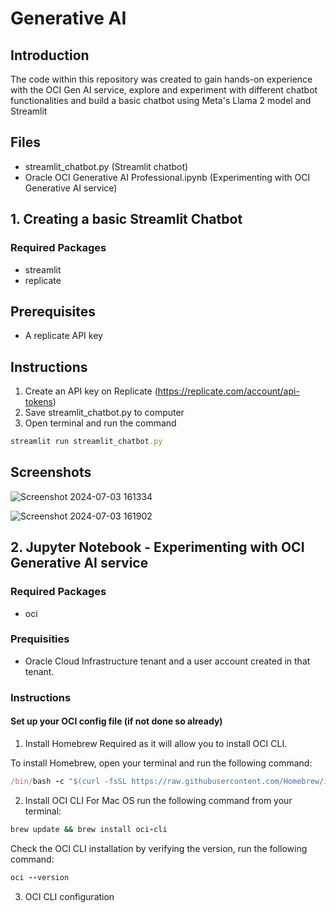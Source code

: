 # Generative AI

## Introduction

The code within this repository was created to gain hands-on experience with the OCI Gen AI service, explore and experiment with different chatbot functionalities and build a basic chatbot using Meta's Llama 2 model and Streamlit

## Files
- streamlit_chatbot.py (Streamlit chatbot)
- Oracle OCI Generative AI Professional.ipynb (Experimenting with OCI Generative AI service)

## 1. Creating a basic Streamlit Chatbot
### Required Packages
- streamlit
- replicate

## Prerequisites
- A replicate API key

## Instructions
1. Create an API key on Replicate (https://replicate.com/account/api-tokens)
2. Save streamlit_chatbot.py to computer
3. Open terminal and run the command
   
```ruby
streamlit run streamlit_chatbot.py
```

## Screenshots
![Screenshot 2024-07-03 161334](https://github.com/FunmiLS/GenAI/assets/111074004/91fc6cad-9286-4d2a-92d2-4720c848e67a)

![Screenshot 2024-07-03 161902](https://github.com/FunmiLS/GenAI/assets/111074004/52175c22-ac6a-4576-b6a0-33ad73eaedc4)




## 2. Jupyter Notebook - Experimenting with OCI Generative AI service

### Required Packages
- oci
  
### Prequisities 
- Oracle Cloud Infrastructure tenant and a user account created in that tenant.

### Instructions

#### Set up your OCI config file (if not done so already)

1) Install Homebrew
Required as it will allow you to install OCI CLI.

To install Homebrew, open your terminal and run the following command:

```ruby
/bin/bash -c "$(curl -fsSL https://raw.githubusercontent.com/Homebrew/install/HEAD/install.sh)"
```

2) Install OCI CLI
For Mac OS run the following command from your terminal:

```ruby
brew update && brew install oci-cli
```

Check the OCI CLI installation by verifying the version, run the following command:


```ruby
oci --version
```
3) OCI CLI configuration

